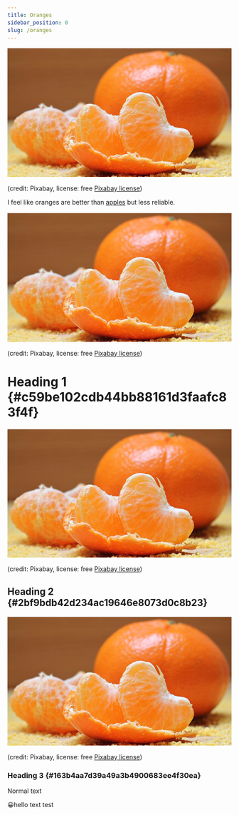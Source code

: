 ```yaml
---
title: Oranges
sidebar_position: 0
slug: /oranges
---
```




![](./2091252224.png)


(credit: Pixabay, license: free [Pixabay license](https://pixabay.com/service/license/))


I feel like oranges are better than [apples](/d3f3d4dd-534e-46b8-86c1-975a616982bd) but less reliable.


![](./2091252224.png)


(credit: Pixabay, license: free [Pixabay license](https://pixabay.com/service/license/))


# Heading 1 {#c59be102cdb44bb88161d3faafc83f4f}


![](./2091252224.png)


(credit: Pixabay, license: free [Pixabay license](https://pixabay.com/service/license/))


## Heading 2 {#2bf9bdb42d234ac19646e8073d0c8b23}


![](./2091252224.png)


(credit: Pixabay, license: free [Pixabay license](https://pixabay.com/service/license/))


### Heading 3 {#163b4aa7d39a49a3b4900683ee4f30ea}


Normal text


😀hello text test

